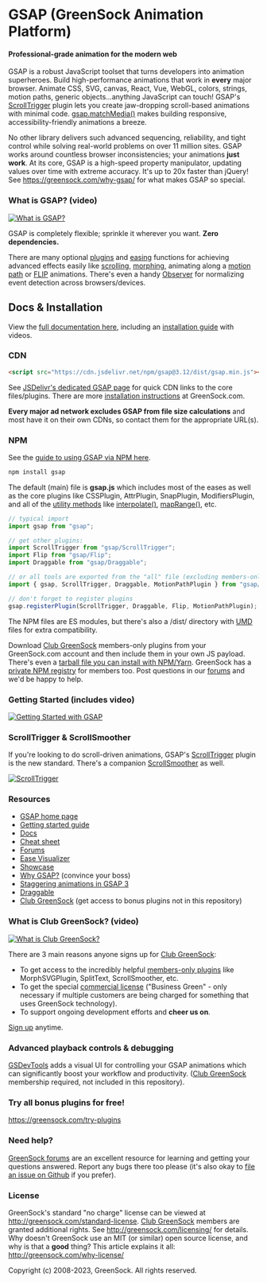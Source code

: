 # GSAP (GreenSock Animation Platform)

#### Professional-grade animation for the modern web

GSAP is a robust JavaScript toolset that turns developers into animation superheroes. Build high-performance animations that work in **every** major browser. Animate CSS, SVG, canvas, React, Vue, WebGL, colors, strings, motion paths, generic objects...anything JavaScript can touch! GSAP's <a href="https://greensock.com/scrolltrigger">ScrollTrigger</a> plugin lets you create jaw-dropping scroll-based animations with minimal code. <a href="https://greensock.com/docs/v3/GSAP/gsap.matchMedia()">gsap.matchMedia()</a> makes building responsive, accessibility-friendly animations a breeze.

No other library delivers such advanced sequencing, reliability, and tight control while solving real-world problems on over 11 million sites. GSAP works around countless browser inconsistencies; your animations **just work**. At its core, GSAP is a high-speed property manipulator, updating values over time with extreme accuracy. It's up to 20x faster than jQuery! See https://greensock.com/why-gsap/ for what makes GSAP so special.

### What is GSAP? (video)

[![What is GSAP?](http://greensock.com/_img/github/thumb-what-is-gsap-small.jpg)](http://www.youtube.com/watch?v=RYuau0NeR1U)


GSAP is completely flexible; sprinkle it wherever you want. **Zero dependencies.**

There are many optional <a href="https://greensock.com/gsap-plugins/">plugins</a> and <a href="https://greensock.com/ease-visualizer/">easing</a> functions for achieving advanced effects easily like <a href="https://greensock.com/docs/v3/Plugins/ScrollTrigger">scrolling</a>, <a href="https://greensock.com/morphsvg">morphing</a>, animating along a <a href="https://greensock.com/docs/v3/Plugins/MotionPathPlugin">motion path</a> or <a href="https://greensock.com/docs/v3/Plugins/Flip">FLIP</a> animations. There's even a handy <a href="https://greensock.com/docs/v3/Plugins/Observer">Observer</a> for normalizing event detection across browsers/devices. 

## Docs &amp; Installation
View the <a href="https://greensock.com/docs">full documentation here</a>, including an <a href="https://greensock.com/install">installation guide</a> with videos.

### CDN
```html
<script src="https://cdn.jsdelivr.net/npm/gsap@3.12/dist/gsap.min.js"></script>
```
See <a href="https://www.jsdelivr.com/gsap">JSDelivr's dedicated GSAP page</a> for quick CDN links to the core files/plugins. There are more <a href="https://greensock.com/docs/v3/Installation#cdn">installation instructions</a> at GreenSock.com.

**Every major ad network excludes GSAP from file size calculations** and most have it on their own CDNs, so contact them for the appropriate URL(s). 

### NPM
See the <a href="https://greensock.com/docs/v3/Installation#npm">guide to using GSAP via NPM here</a>.

```javascript
npm install gsap
```
The default (main) file is **gsap.js** which includes most of the eases as well as the core plugins like CSSPlugin, AttrPlugin, SnapPlugin, ModifiersPlugin, and all of the <a href="https://greensock.com/docs/v3/GSAP/UtilityMethods">utility methods</a> like <a href="https://greensock.com/docs/v3/GSAP/UtilityMethods/interpolate()">interpolate()</a>, <a href="https://greensock.com/docs/v3/GSAP/UtilityMethods/mapRange()">mapRange()</a>, etc. 
```javascript
// typical import
import gsap from "gsap";

// get other plugins:
import ScrollTrigger from "gsap/ScrollTrigger";
import Flip from "gsap/Flip";
import Draggable from "gsap/Draggable";

// or all tools are exported from the "all" file (excluding members-only plugins):
import { gsap, ScrollTrigger, Draggable, MotionPathPlugin } from "gsap/all";

// don't forget to register plugins
gsap.registerPlugin(ScrollTrigger, Draggable, Flip, MotionPathPlugin); 
```
The NPM files are ES modules, but there's also a /dist/ directory with <a href="https://www.davidbcalhoun.com/2014/what-is-amd-commonjs-and-umd/">UMD</a> files for extra compatibility.

Download <a href="https://greensock.com/club/">Club GreenSock</a> members-only plugins from your GreenSock.com account and then include them in your own JS payload. There's even a <a href="https://www.youtube.com/watch?v=znVi89_gazE">tarball file you can install with NPM/Yarn</a>. GreenSock has a <a href="https://greensock.com/docs/v3/Installation#private">private NPM registry</a> for members too. Post questions in our <a href="https://greensock.com/forums/">forums</a> and we'd be happy to help.


### Getting Started (includes video)

[![Getting Started with GSAP](http://greensock.com/_img/github/thumb-getting-started-small.gif)](http://greensock.com/get-started)

### ScrollTrigger &amp; ScrollSmoother

If you're looking to do scroll-driven animations, GSAP's <a href="https://greensock.com/scrolltrigger">ScrollTrigger</a> plugin is the new standard. There's a companion <a href="https://greensock.com/scrollsmoother">ScrollSmoother</a> as well.

[![ScrollTrigger](http://greensock.com/_img/github/thumb-scrolltrigger-small.gif)](http://greensock.com/scrolltrigger)


### Resources

* <a href="https://greensock.com/">GSAP home page</a>
* <a href="https://greensock.com/get-started/">Getting started guide</a>
* <a href="https://greensock.com/docs/">Docs</a>
* <a href="https://greensock.com/cheatsheet">Cheat sheet</a>
* <a href="https://greensock.com/forums/">Forums</a>
* <a href="https://greensock.com/ease-visualizer/">Ease Visualizer</a>
* <a href="https://greensock.com/showcase">Showcase</a>
* <a href="https://greensock.com/why-gsap/">Why GSAP?</a> (convince your boss)
* <a href="https://greensock.com/stagger">Staggering animations in GSAP 3</a>
* <a href="https://greensock.com/draggable/">Draggable</a>
* <a href="https://greensock.com/club/">Club GreenSock</a> (get access to bonus plugins not in this repository)

### What is Club GreenSock? (video)

[![What is Club GreenSock?](http://greensock.com/_img/github/thumb-what-is-club-greensock-small.jpg)](http://www.youtube.com/watch?v=Ome_KnloOhs)

There are 3 main reasons anyone signs up for <a href="https://greensock.com/club">Club GreenSock</a>: 
* To get access to the incredibly helpful <a href="https://greensock.com/club">members-only plugins</a> like MorphSVGPlugin, SplitText, ScrollSmoother, etc.
* To get the special <a href="https://greensock.com/licensing/">commercial license</a> ("Business Green" - only necessary if multiple customers are being charged for something that uses GreenSock technology).
* To support ongoing development efforts and **cheer us on**.

<a href="https://greensock.com/club/">Sign up</a> anytime.

### Advanced playback controls &amp; debugging

<a href="https://greensock.com/gsdevtools/">GSDevTools</a> adds a visual UI for controlling your GSAP animations which can significantly boost your workflow and productivity. (<a href="https://greensock.com/club">Club GreenSock</a> membership required, not included in this repository).

### Try all bonus plugins for free!
<a href="https://greensock.com/try-plugins">https://greensock.com/try-plugins</a>

### Need help?
<a href="https://greensock.com/forums/">GreenSock forums</a> are an excellent resource for learning and getting your questions answered. Report any bugs there too please (it's also okay to <a href="https://github.com/greensock/GSAP/issues">file an issue on Github</a> if you prefer).

### License
GreenSock's standard "no charge" license can be viewed at <a href="https://greensock.com/standard-license">http://greensock.com/standard-license</a>. <a href="https://greensock.com/club/">Club GreenSock</a> members are granted additional rights. See <a href="https://greensock.com/licensing/">http://greensock.com/licensing/</a> for details. Why doesn't GreenSock use an MIT (or similar) open source license, and why is that a **good** thing? This article explains it all: <a href="https://greensock.com/why-license/" target="_blank">http://greensock.com/why-license/</a>

Copyright (c) 2008-2023, GreenSock. All rights reserved. 